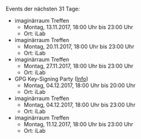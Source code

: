 Events der nächsten 31 Tage:

- imaginärraum Treffen
  - Montag, 13.11.2017, 18:00 Uhr bis 23:00 Uhr
  - Ort: iLab
- imaginärraum Treffen
  - Montag, 20.11.2017, 18:00 Uhr bis 23:00 Uhr
  - Ort: iLab
- imaginärraum Treffen
  - Montag, 27.11.2017, 18:00 Uhr bis 23:00 Uhr
  - Ort: iLab
- GPG Key-Signing Party ([Info](https://imaginaerraum.de/wiki/Key-Signing_Party))
  - Montag, 04.12.2017, 18:00 Uhr bis 20:00 Uhr
  - Ort: iLab
- imaginärraum Treffen
  - Montag, 04.12.2017, 18:00 Uhr bis 23:00 Uhr
  - Ort: iLab
- imaginärraum Treffen
  - Montag, 11.12.2017, 18:00 Uhr bis 23:00 Uhr
  - Ort: iLab
